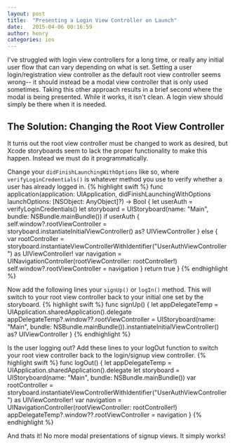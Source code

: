 ```yaml
---
layout: post
title:  "Presenting a Login View Controller on Launch"
date:   2015-04-06 00:16:59
author: henry
categories: ios
---
```

I've struggled with login view controllers for a long time, or really any initial user flow that can vary depending on what is set. Setting a user login/registration view controller as the default root view controller seems wrong-- it should instead be a modal view controller that is only used sometimes. Taking this other approach results in a brief second where the modal is being presented. While it works, it isn't clean. A login view should simply be there when it is needed.

The Solution: Changing the Root View Controller
-----
It turns out the root view controller must be changed to work as desired, but Xcode storyboards seem to lack the proper functionality to make this happen. Instead we must do it programmatically.

Change your `didFinishLaunchingWithOptions` like so, where `verifyLoginCredentials()` is whatever method you use to verify whether a user has already logged in.
{% highlight swift %}
func application(application: UIApplication, didFinishLaunchingWithOptions launchOptions: [NSObject: AnyObject]?) -> Bool {
        let userAuth = verifyLoginCredentials()
        let storyboard = UIStoryboard(name: "Main", bundle: NSBundle.mainBundle())
        if userAuth {
            self.window?.rootViewController = storyboard.instantiateInitialViewController() as? UIViewController
        }
        else {
            var rootController = storyboard.instantiateViewControllerWithIdentifier("UserAuthViewController") as UIViewController!
            var navigation = UINavigationController(rootViewController: rootController!)
            self.window?.rootViewController = navigation
        }
        return true
    }
{% endhighlight %}

Now add the following lines your `signUp()` or `logIn()` method. This will switch to your root view controller back to your initial one set by the storyboard.
{% highlight swift %}
func signUp() {
    let appDelegateTemp = UIApplication.sharedApplication().delegate
    appDelegateTemp?.window??.rootViewController = UIStoryboard(name: "Main", bundle: NSBundle.mainBundle()).instantiateInitialViewController() as? UIViewController
}
{% endhighlight %}

Is the user logging out? Add these lines to your logOut function to switch your root view controller back to the login/signup view controller.
{% highlight swift %}
func logOut() {
    let appDelegateTemp = UIApplication.sharedApplication().delegate
    let storyboard = UIStoryboard(name: "Main", bundle: NSBundle.mainBundle())
    var rootController = storyboard.instantiateViewControllerWithIdentifier("UserAuthViewController") as UIViewController!
    var navigation = UINavigationController(rootViewController: rootController!)
    appDelegateTemp?.window??.rootViewController = navigation
}
{% endhighlight %}

And thats it! No more modal presentations of signup views. It simply works!
